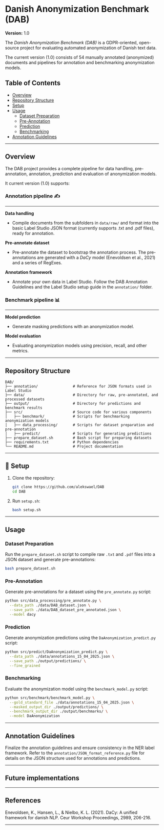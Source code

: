 # Danish Anonymization Benchmark (DAB)

**Version:** 1.0

The _Danish Anonymization Benchmark (DAB)_ is a GDPR-oriented, open-source project for evaluating automated anonymization of Danish text data.

The current version (1.0) consists of 54 manually annotated (anonymized) documents and pipelines for annotation and benchmarking anonymization models.

## Table of Contents
- [Overview](#overview)
- [Repository Structure](#repository-structure)
- [Setup](#setup)
- [Usage](#usage)
  - [Dataset Preparation](#dataset-preparation)
  - [Pre-Annotation](#pre-annotation)
  - [Prediction](#prediction)
  - [Benchmarking](#benchmarking)
- [Annotation Guidelines](#annotation-guidelines)

---

## Overview

The DAB project provides a complete pipeline for data handling, pre-annotation, annotation, prediction and evaluation of anonymization models.

It current version (1.0) supports:

###  Annotation pipeline ✍️
---

**Data handling**

- Compile documents from the subfolders in `data/raw/` and format into the basic Label Studio JSON format (currently supports .txt and .pdf files), ready for annotation.

**Pre-annotate dataset**

- Pre-annotate the dataset to bootstrap the annotation process. The pre-annotations are generated with a _DaCy_ model (Enevoldsen et al., 2021) and a series of RegExes.

**Annotation framework**

- Annotate your own data in Label Studio. Follow the DAB Annotation Guidelines and the Label Studio setup guide in the `annotation/` folder.

### Benchmark pipeline 📊
---

**Model prediction**

- Generate masking predictions with an anonymization model. 

**Model evaluation**
- Evaluating anonymization models using precision, recall, and other metrics.

---

## Repository Structure

```
DAB/
├── annotation/                # Reference for JSON formats used in Label Studio
├── data/                      # Directory for raw, pre-annotated, and processed datasets
├── output/                    # Directory for predictions and benchmark results
├── src/                       # Source code for various components
│   ├── benchmark/             # Scripts for benchmarking anonymization models
│   ├── data_processing/       # Scripts for dataset preparation and pre-annotation
│   ├── predict/               # Scripts for generating predictions
├── prepare_dataset.sh         # Bash script for preparing datasets
├── requirements.txt           # Python dependencies
└── README.md                  # Project documentation
```

---

## 🔧 Setup

1. Clone the repository:
   ```bash
   git clone https://github.com/alekswael/DAB
   cd DAB
   ```

2. Run `setup.sh`:
   ```bash
   bash setup.sh
   ```
---

## Usage

### Dataset Preparation

Run the `prepare_dataset.sh` script to compile raw `.txt` and `.pdf` files into a JSON dataset and generate pre-annotations:
```bash
bash prepare_dataset.sh
```

### Pre-Annotation

Generate pre-annotations for a dataset using the `pre_annotate.py` script:
```bash
python src/data_processing/pre_annotate.py \
  --data_path ./data/DAB_dataset.json \
  --save_path ./data/DAB_dataset_pre_annotated.json \
  --model dacy
```

### Prediction

Generate anonymization predictions using the `DaAnonymization_predict.py` script:
```bash
python src/predict/DaAnonymization_predict.py \
  --data_path ./data/annotations_15_04_2025.json \
  --save_path ./output/predictions/ \
  --fine_grained
```

### Benchmarking

Evaluate the anonymization model using the `benchmark_model.py` script:
```bash
python src/benchmark/benchmark_model.py \
  --gold_standard_file ./data/annotations_15_04_2025.json \
  --masked_output_dir ./output/predictions/ \
  --benchmark_output_dir ./output/benchmarks/ \
  --model DaAnonymization
```
---

## Annotation Guidelines

Finalize the annotation guidelines and ensure consistency in the NER label framework. Refer to the `annotation/JSON_format_reference.py` file for details on the JSON structure used for annotations and predictions.

---

## Future implementations



---

## References

Enevoldsen, K., Hansen, L., & Nielbo, K. L. (2021). DaCy: A unified framework for danish NLP. Ceur Workshop Proceedings, 2989, 206-216.

---
